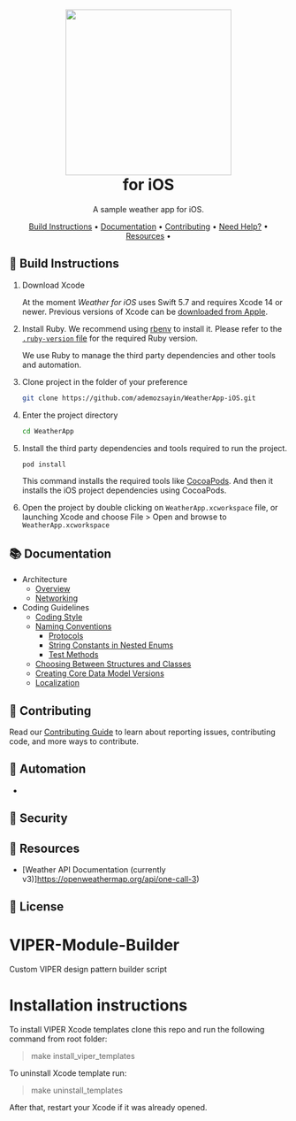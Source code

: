 

<h1 align="center"><img src="docs/images/logo-woocommerce.svg" width="300"><br>for iOS</h1>

<p align="center">A sample weather app for iOS.</p>


<p align="center">
    <a href="#-build-instructions">Build Instructions</a> •
    <a href="#-documentation">Documentation</a> •
    <a href="#-contributing">Contributing</a> •
    <a href="#-need-help">Need Help?</a> •
    <a href="#-resources">Resources</a> •
</p>

## 🎉 Build Instructions

1. Download Xcode

    At the moment *Weather for iOS* uses Swift 5.7 and requires Xcode 14 or newer. Previous versions of Xcode can be [downloaded from Apple](https://developer.apple.com/downloads/index.action).

2. Install Ruby. We recommend using [rbenv](https://github.com/rbenv/rbenv) to install it. Please refer to the [`.ruby-version` file](.ruby-version) for the required Ruby version.

    We use Ruby to manage the third party dependencies and other tools and automation.

2. Clone project in the folder of your preference

    ```bash
    git clone https://github.com/ademozsayin/WeatherApp-iOS.git
    ````

3. Enter the project directory

    ```bash
    cd WeatherApp
    ```

4. Install the third party dependencies and tools required to run the project.


    ```bash
    pod install
    ```

    This command installs the required tools like [CocoaPods](https://cocoapods.org/). And then it installs the iOS project dependencies using CocoaPods.

5. Open the project by double clicking on `WeatherApp.xcworkspace` file, or launching Xcode and choose File > Open and browse to `WeatherApp.xcworkspace`

## 📚 Documentation

- Architecture
    - [Overview](docs/architecture-overview.md)
    - [Networking](docs/NETWORKING.md)
- Coding Guidelines
    - [Coding Style](docs/coding-style-guide.md)
    - [Naming Conventions](docs/naming-conventions.md)
        - [Protocols](docs/naming-conventions.md#protocols)
        - [String Constants in Nested Enums](docs/naming-conventions.md#string-constants-in-nested-enums)
        - [Test Methods](docs/naming-conventions.md#test-methods)
    - [Choosing Between Structures and Classes](docs/choosing-between-structs-and-classes.md)
    - [Creating Core Data Model Versions](docs/creating-core-data-model-versions.md)
    - [Localization](docs/localization.md)

## 👏 Contributing

Read our [Contributing Guide](CONTRIBUTING.md) to learn about reporting issues, contributing code, and more ways to contribute.

## 🤖 Automation
-

## 🔐 Security


## 🔗 Resources

- [Weather API Documentation (currently v3)]https://openweathermap.org/api/one-call-3)

## 📜 License




# VIPER-Module-Builder
Custom VIPER design pattern builder script

# Installation instructions

To install VIPER Xcode templates clone this repo and run the following command from root folder:

> make install_viper_templates

To uninstall Xcode template run:

> make uninstall_templates

After that, restart your Xcode if it was already opened.
